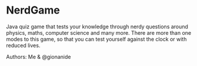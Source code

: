 # NerdGame
Java quiz game that tests your knowledge through nerdy questions around physics, maths, computer science and many more.
There are more than one modes to this game, so that you can test yourself against the clock or with reduced lives.

Authors: Me & @gionanide
